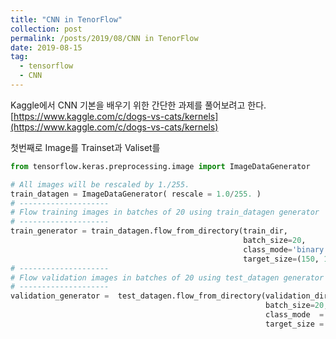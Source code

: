 ```yaml
---
title: "CNN in TenorFlow"
collection: post
permalink: /posts/2019/08/CNN in TenorFlow
date: 2019-08-15
tag:
  - tensorflow
  - CNN
---
```

Kaggle에서 CNN 기본을 배우기 위한 간단한 과제를 풀어보려고 한다.
[https://www.kaggle.com/c/dogs-vs-cats/kernels](https://www.kaggle.com/c/dogs-vs-cats/kernels)


첫번째로 Image를 Trainset과 Valiset를 
```python
from tensorflow.keras.preprocessing.image import ImageDataGenerator

# All images will be rescaled by 1./255.
train_datagen = ImageDataGenerator( rescale = 1.0/255. )
# --------------------
# Flow training images in batches of 20 using train_datagen generator
# --------------------
train_generator = train_datagen.flow_from_directory(train_dir,
                                                    batch_size=20,
                                                    class_mode='binary',
                                                    target_size=(150, 150))     
# --------------------
# Flow validation images in batches of 20 using test_datagen generator
# --------------------
validation_generator =  test_datagen.flow_from_directory(validation_dir,
                                                         batch_size=20,
                                                         class_mode  = 'binary',
                                                         target_size = (150, 150))

```
<!--stackedit_data:
eyJoaXN0b3J5IjpbODc0MjkzMjc3LC0xMTIzNjg3MzBdfQ==
-->